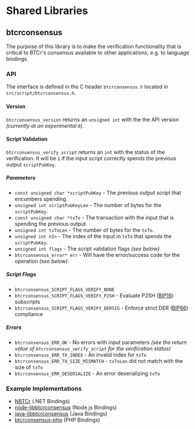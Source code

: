 Shared Libraries
================

## btcrconsensus

The purpose of this library is to make the verification functionality that is critical to BTCr's consensus available to other applications, e.g. to language bindings.

### API

The interface is defined in the C header `btcrconsensus.h` located in  `src/script/btcrconsensus.h`.

#### Version

`btcrconsensus_version` returns an `unsigned int` with the the API version *(currently at an experimental `0`)*.

#### Script Validation

`btcrconsensus_verify_script` returns an `int` with the status of the verification. It will be `1` if the input script correctly spends the previous output `scriptPubKey`.

##### Parameters
- `const unsigned char *scriptPubKey` - The previous output script that encumbers spending.
- `unsigned int scriptPubKeyLen` - The number of bytes for the `scriptPubKey`.
- `const unsigned char *txTo` - The transaction with the input that is spending the previous output.
- `unsigned int txToLen` - The number of bytes for the `txTo`.
- `unsigned int nIn` - The index of the input in `txTo` that spends the `scriptPubKey`.
- `unsigned int flags` - The script validation flags *(see below)*.
- `btcrconsensus_error* err` - Will have the error/success code for the operation *(see below)*.

##### Script Flags
- `btcrconsensus_SCRIPT_FLAGS_VERIFY_NONE`
- `btcrconsensus_SCRIPT_FLAGS_VERIFY_P2SH` - Evaluate P2SH ([BIP16](https://github.com/btcr/bips/blob/master/bip-0016.mediawiki)) subscripts
- `btcrconsensus_SCRIPT_FLAGS_VERIFY_DERSIG` - Enforce strict DER ([BIP66](https://github.com/btcr/bips/blob/master/bip-0066.mediawiki)) compliance

##### Errors
- `btcrconsensus_ERR_OK` - No errors with input parameters *(see the return value of `btcrconsensus_verify_script` for the verification status)*
- `btcrconsensus_ERR_TX_INDEX` - An invalid index for `txTo`
- `btcrconsensus_ERR_TX_SIZE_MISMATCH` - `txToLen` did not match with the size of `txTo`
- `btcrconsensus_ERR_DESERIALIZE` - An error deserializing `txTo`

### Example Implementations
- [NBTCr](https://github.com/NicolasDorier/NBTCr/blob/master/NBTCr/Script.cs#L814) (.NET Bindings)
- [node-libbtcrconsensus](https://github.com/bitpay/node-libbtcrconsensus) (Node.js Bindings)
- [java-libbtcrconsensus](https://github.com/dexX7/java-libbtcrconsensus) (Java Bindings)
- [btcrconsensus-php](https://github.com/Bit-Wasp/btcrconsensus-php) (PHP Bindings)
